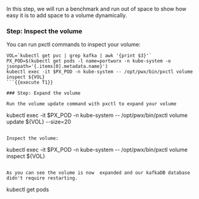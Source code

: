 In this step, we will run a benchmark and run out of space to show how easy it is to add space to a volume dynamically.

### Step: Inspect the volume

You can run pxctl commands to inspect your volume:
```
VOL=`kubectl get pvc | grep kafka | awk '{print $3}'`
PX_POD=$(kubectl get pods -l name=portworx -n kube-system -o jsonpath='{.items[0].metadata.name}')
kubectl exec -it $PX_POD -n kube-system -- /opt/pwx/bin/pxctl volume inspect ${VOL}
```{{execute T1}}

### Step: Expand the volume

Run the volume update command with pxctl to expand your volume
```
kubectl exec -it $PX_POD -n kube-system -- /opt/pwx/bin/pxctl volume update ${VOL} --size=20
```{{execute T1}}

Inspect the volume:
```
kubectl exec -it $PX_POD -n kube-system -- /opt/pwx/bin/pxctl volume inspect ${VOL}
```{{execute T1}}

As you can see the volume is now  expanded and our kafkaDB database didn't require restarting.
```
kubectl get pods
```{{execute T1}}
